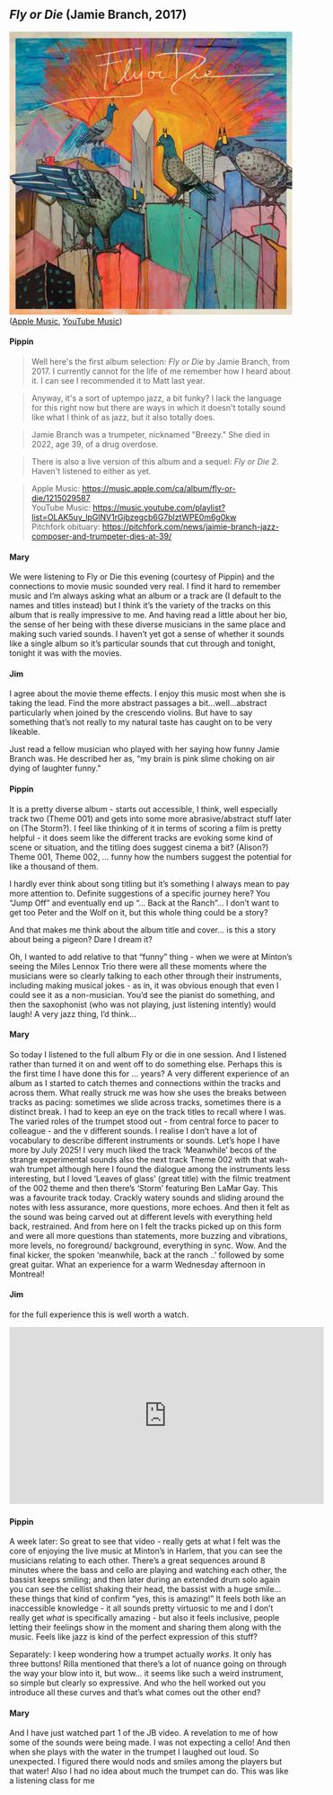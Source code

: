 ## *Fly or Die* (Jamie Branch, 2017)

![Fly or die album cover](../assets/covers/fly-or-die.png)  
([Apple Music](https://music.apple.com/ca/album/fly-or-die/1215029587), [YouTube Music](https://music.youtube.com/playlist?list=OLAK5uy_lpGlNV1rGjbzegcb6G7blztWPE0m6g0kw))

#### Pippin

> Well here's the first album selection: *Fly or Die* by Jamie Branch, from 2017. I currently cannot for the life of me remember how I heard about it. I can see I recommended it to Matt last year.

> Anyway, it's a sort of uptempo jazz, a bit funky? I lack the language for this right now but there are ways in which it doesn't totally sound like what I think of as jazz, but it also totally does.

> Jamie Branch was a trumpeter, nicknamed "Breezy." She died in 2022, age 39, of a drug overdose. 

> There is also a live version of this album and a sequel: *Fly or Die 2*. Haven't listened to either as yet.

> Apple Music: <https://music.apple.com/ca/album/fly-or-die/1215029587>  
> YouTube Music: <https://music.youtube.com/playlist?list=OLAK5uy_lpGlNV1rGjbzegcb6G7blztWPE0m6g0kw>  
> Pitchfork obituary: <https://pitchfork.com/news/jaimie-branch-jazz-composer-and-trumpeter-dies-at-39/>

#### Mary

We were listening to Fly or Die this evening (courtesy of Pippin) and the connections to movie music sounded very real. I find it hard to remember music and I’m always asking what an album or a track are (I default to the names and titles instead) but I think it’s the variety of the tracks on this album that is really impressive to me. And having read a little about her bio, the sense of her being with these diverse musicians in the same place and making such varied sounds. I haven’t yet got a sense of whether it sounds like a single album so it’s particular sounds that cut through and tonight, tonight it was with the movies.

#### Jim

I agree about the movie theme effects. I enjoy this music most when she is taking the lead. Find the more abstract passages a bit…well…abstract particularly when joined by the crescendo violins. But have to say something that’s not really to my natural taste has caught on to be very likeable.

Just read a fellow musician who played with her saying how funny Jamie Branch was. He described her as, “my brain is pink slime choking on air dying of laughter funny.”

#### Pippin

It is a pretty diverse album - starts out accessible, I think, well especially track two (Theme 001) and gets into some more abrasive/abstract stuff later on (The Storm?). I feel like thinking of it in terms of scoring a film is pretty helpful - it does seem like the different tracks are evoking some kind of scene or situation, and the titling does suggest cinema a bit? (Alison?) Theme 001, Theme 002, ... funny how the numbers suggest the potential for like a thousand of them.

I hardly ever think about song titling but it’s something I always mean to pay more attention to. Definite suggestions of a specific journey here? You “Jump Off” and eventually end up “… Back at the Ranch”… I don’t want to get too Peter and the Wolf on it, but this whole thing could be a story?

And that makes me think about the album title and cover… is this a story about being a pigeon? Dare I dream it?

Oh, I wanted to add relative to that “funny” thing - when we were at Minton’s seeing the Miles Lennox Trio there were all these moments where the musicians were so clearly talking to each other through their instruments, including making musical jokes - as in, it was obvious enough that even I could see it as a non-musician. You’d see the pianist do something, and then the saxophonist (who was not playing, just listening intently) would laugh! A very jazz thing, I’d think…

#### Mary

So today I listened to the full album Fly or die in one session. And I listened rather than turned it on and went off to do something else. Perhaps this is the first time I have done this for … years? A very different experience of an album as I started to catch themes and connections within the tracks and across them. What really struck me was how she uses the breaks between tracks as pacing: sometimes we slide across tracks, sometimes there is a distinct break. I had to keep an eye on the track titles to recall where I was. The varied roles of the trumpet stood out - from central force to pacer to colleague - and the v different sounds. I realise I don’t have a lot of vocabulary to describe different instruments or sounds. Let’s hope I have more by July 2025! I very much liked the track ‘Meanwhile’ becos of the strange experimental sounds also the next track Theme 002 with that wah-wah trumpet although here I found the dialogue among the instruments less interesting, but I loved ‘Leaves of glass’ (great title) with the filmic treatment of the 002 theme and then there’s ‘Storm’ featuring Ben LaMar Gay. This was a favourite track today. Crackly watery sounds and sliding around the notes with less assurance, more questions, more echoes. And then it felt as the sound was being carved out at different levels with everything held back, restrained. And from here on I felt the tracks picked up on this form and were all more questions than statements, more buzzing and vibrations, more levels, no foreground/ background, everything in sync. Wow. And the final kicker, the spoken ‘meanwhile, back at the ranch ..’ followed by some great guitar. What an experience for a warm Wednesday afternoon in Montreal!

#### Jim

for the full experience this is well worth a watch.

<iframe width="560" height="315" src="https://www.youtube.com/embed/deLvHbZEmuA?si=8WvH1_-xLRR-_x_w" title="YouTube video player" frameborder="0" allow="accelerometer; autoplay; clipboard-write; encrypted-media; gyroscope; picture-in-picture; web-share" referrerpolicy="strict-origin-when-cross-origin" allowfullscreen></iframe>

#### Pippin

A week later: So great to see that video - really gets at what I felt was the core of enjoying the live music at Minton’s in Harlem, that you can see the musicians relating to each other. There’s a great sequences around 8 minutes where the bass and cello are playing and watching each other, the bassist keeps smiling; and then later during an extended drum solo again you can see the cellist shaking their head, the bassist with a huge smile… these things that kind of confirm “yes, this is amazing!” It feels both like an inaccessible knowledge - it all sounds pretty virtuosic to me and I don’t really get *what* is specifically amazing - but also it feels inclusive, people letting their feelings show in the moment and sharing them along with the music. Feels like jazz is kind of the perfect expression of this stuff?

Separately: I keep wondering how a trumpet actually *works*. It only has three buttons! Rilla mentioned that there’s a lot of nuance going on through the way your blow into it, but wow… it seems like such a weird instrument, so simple but clearly so expressive. And who the hell worked out you introduce all these curves and that’s what comes out the other end?

#### Mary

And I have just watched part 1 of the JB video. A revelation to me of how some of the sounds were being made. I was not expecting a cello! And then when she plays with the water in the trumpet I laughed out loud. So unexpected. I figured there would nods and smiles among the players but that water! Also I had no idea about much the trumpet can do. This was like a listening class for me

